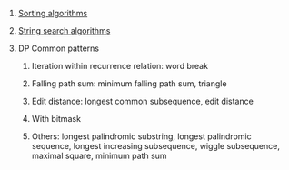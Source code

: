1. [Sorting algorithms](https://en.wikipedia.org/wiki/Sorting_algorithm)

2. [String search algorithms](https://en.wikipedia.org/wiki/String-searching_algorithm)

3. DP Common patterns

   1. Iteration within recurrence relation: word break

   2. Falling path sum: minimum falling path sum, triangle

   3. Edit distance: longest common subsequence, edit distance

   4. With bitmask

   5. Others: longest palindromic substring,
              longest palindromic sequence,
              longest increasing subsequence,
              wiggle subsequence,
              maximal square,
              minimum path sum
